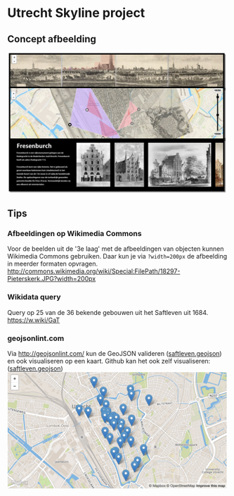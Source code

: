 # Utrecht Skyline project

## Concept afbeelding
<img src="diversen/screenshot-concept.png" width="500"/>

## Tips

### Afbeeldingen op Wikimedia Commons
Voor de beelden uit de '3e laag' met de afbeeldingen van objecten kunnen Wikimedia Commons gebruiken. Daar kun je via `?width=200px` de afbeelding in meerder formaten opvragen.
http://commons.wikimedia.org/wiki/Special:FilePath/18297-Pieterskerk.JPG?width=200px

### Wikidata query 
Query op 25 van de 36 bekende gebouwen uit het Saftleven uit 1684. 
https://w.wiki/GaT

### geojsonlint.com
Via http://geojsonlint.com/ kun de GeoJSON valideren ([saftleven.geojson](data/GeoJSON/saftleven.geojson)) en ook visualiseren op een kaart. Github kan het ook zelf visualiseren: ([saftleven.geojson](data/GeoJSON/saftleven.geojson))
<img src="diversen/geojsonlint.jpg" width="500"/>


